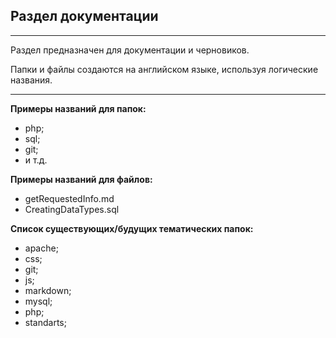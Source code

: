 ## Раздел документации

***


Раздел предназначен для документации и черновиков.

Папки и файлы создаются на английском языке, используя логические названия.


***


**Примеры названий для папок:**
* php;
* sql;
* git;
* и т.д.

**Примеры названий для файлов:**
* getRequestedInfo.md
* CreatingDataTypes.sql



**Список существующих/будущих тематических папок:**
* apache;
* css;
* git;
* js;
* markdown;
* mysql;
* php;
* standarts; 

